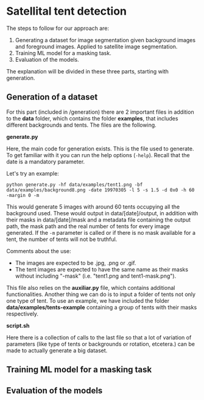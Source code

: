 # Satellital tent detection
The steps to follow for our approach are:
1. Generating a dataset for image segmentation given background images and foreground images. Applied to satellite image segmentation.
2. Training ML model for a masking task.
3. Evaluation of the models.

The explanation will be divided in these three parts, starting with generation.

## Generation of a dataset
For this part (included in /generation) there are 2 important files in addition to the **data** folder, which contains the folder **examples**, that includes different backgrounds and tents. The files are the following.

**generate.py**

Here, the main code for generation exists. This is the file used to generate. To get familiar with it you can run the help options (`-help`). Recall that the date is a mandatory parameter.

Let's try an example:

`python generate.py -hf data/examples/tent1.png -bf data/examples/background8.png -date 19970305 -l 5 -s 1.5 -d 0x0 -h 60 -margin 0 -m`

This would generate 5 images with around 60 tents occupying all the background used. These would output in data/[date]/output, in addition with their masks in data/[date]/mask and a metadata file containing the output path, the mask path and the real number of tents for every image generated. If the `-m` parameter is called or if there is no mask available for a tent, the number of tents will not be truthful.

Comments about the use:
- The images are expected to be .jpg, .png or .gif.
- The tent images are expected to have the same name as their masks without including "-mask" (i.e. "tent1.png and tent1-mask.png").

This file also relies on the **auxiliar.py** file, which contains additional functionalities.
Another thing we can do is to input a folder of tents not only one type of tent. To use an example, we have included the folder **data/examples/tents-example** containing a group of tents with their masks respectively.

**script.sh**

Here there is a collection of calls to the last file so that a lot of variation of parameters (like type of tents or backgrounds or rotation, etcetera.) can be made to actually generate a big dataset.



## Training ML model for a masking task

## Evaluation of the models
